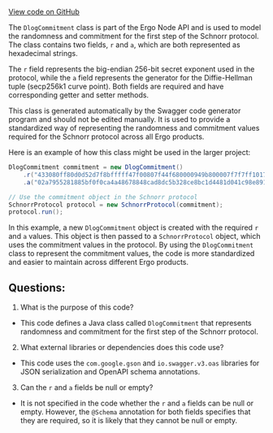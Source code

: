 [View code on GitHub](https://github.com/ergoplatform/ergo-appkit/java-client-generated/src/main/java/org/ergoplatform/restapi/client/DlogCommitment.java)

The `DlogCommitment` class is part of the Ergo Node API and is used to model the randomness and commitment for the first step of the Schnorr protocol. The class contains two fields, `r` and `a`, which are both represented as hexadecimal strings. 

The `r` field represents the big-endian 256-bit secret exponent used in the protocol, while the `a` field represents the generator for the Diffie-Hellman tuple (secp256k1 curve point). Both fields are required and have corresponding getter and setter methods.

This class is generated automatically by the Swagger code generator program and should not be edited manually. It is used to provide a standardized way of representing the randomness and commitment values required for the Schnorr protocol across all Ergo products.

Here is an example of how this class might be used in the larger project:

```java
DlogCommitment commitment = new DlogCommitment()
    .r("433080ff80d0d52d7f8bfffff47f00807f44f680000949b800007f7f7ff1017f")
    .a("02a7955281885bf0f0ca4a48678848cad8dc5b328ce8bc1d4481d041c98e891ff3");

// Use the commitment object in the Schnorr protocol
SchnorrProtocol protocol = new SchnorrProtocol(commitment);
protocol.run();
``` 

In this example, a new `DlogCommitment` object is created with the required `r` and `a` values. This object is then passed to a `SchnorrProtocol` object, which uses the commitment values in the protocol. By using the `DlogCommitment` class to represent the commitment values, the code is more standardized and easier to maintain across different Ergo products.
## Questions: 
 1. What is the purpose of this code?
- This code defines a Java class called `DlogCommitment` that represents randomness and commitment for the first step of the Schnorr protocol.

2. What external libraries or dependencies does this code use?
- This code uses the `com.google.gson` and `io.swagger.v3.oas` libraries for JSON serialization and OpenAPI schema annotations.

3. Can the `r` and `a` fields be null or empty?
- It is not specified in the code whether the `r` and `a` fields can be null or empty. However, the `@Schema` annotation for both fields specifies that they are required, so it is likely that they cannot be null or empty.